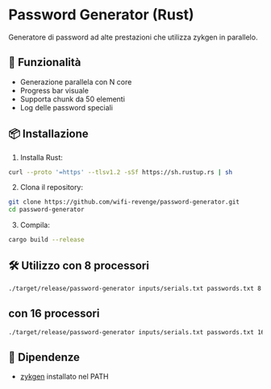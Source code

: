 # Password Generator (Rust)

Generatore di password ad alte prestazioni che utilizza zykgen in parallelo.

## 🚀 Funzionalità
- Generazione parallela con N core
- Progress bar visuale
- Supporta chunk da 50 elementi
- Log delle password speciali

## 📦 Installazione
1. Installa Rust:
```bash
curl --proto '=https' --tlsv1.2 -sSf https://sh.rustup.rs | sh
```

2. Clona il repository:
```bash
git clone https://github.com/wifi-revenge/password-generator.git
cd password-generator
```

3. Compila:
```bash
cargo build --release
```

## 🛠 Utilizzo con 8 processori
```bash
./target/release/password-generator inputs/serials.txt passwords.txt 8
```
## con 16 processori
```bash
./target/release/password-generator inputs/serials.txt passwords.txt 16
```

## 🧩 Dipendenze
- [zykgen](https://github.com/luc10/zykgen) installato nel PATH


